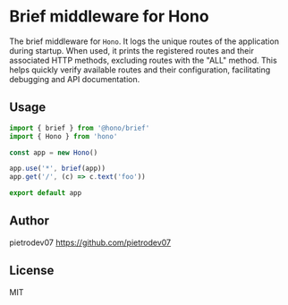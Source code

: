# Brief middleware for Hono

The brief middleware for `Hono`. It logs the unique routes of the application during startup. When used, it prints the registered routes and their associated HTTP methods, excluding routes with the "ALL" method. This helps quickly verify available routes and their configuration, facilitating debugging and API documentation.

## Usage

```ts
import { brief } from '@hono/brief'
import { Hono } from 'hono'

const app = new Hono()

app.use('*', brief(app))
app.get('/', (c) => c.text('foo'))

export default app
```

## Author

pietrodev07 <https://github.com/pietrodev07>

## License

MIT
